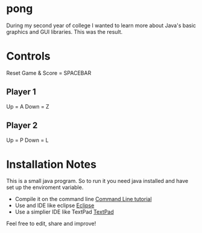 # pong

During my second year of college I wanted to learn more about Java's basic graphics and GUI libraries. This was the result.

# Controls

Reset Game & Score = SPACEBAR

## Player 1 

Up = A
Down = Z

## Player 2

Up = P
Down = L

# Installation Notes

This is a small java program. So to run it you need java installed
and have set up the enviroment variable.

* Compile it on the command line [Command Line tutorial](http://www.instructables.com/id/Programing-with-Java-using-Command-Prompt/)
* Use and IDE like eclipse [Eclipse](https://eclipse.org/)
* Use a simplier IDE like TextPad [TextPad](https://www.textpad.com/)

Feel free to edit, share and improve!
